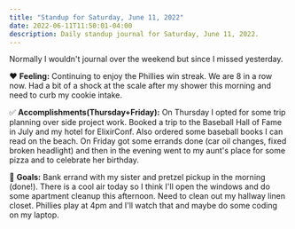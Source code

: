 ```yaml
---
title: "Standup for Saturday, June 11, 2022"
date: 2022-06-11T11:50:01-04:00
description: Daily standup journal for Saturday, June 11, 2022.
---
```


Normally I wouldn't journal over the weekend but since I missed yesterday.

❤️ **Feeling:** Continuing to enjoy the Phillies win streak. We are 8 in a row now. Had a bit of a shock at the scale after my shower this morning and need to curb my cookie intake.

✅ **Accomplishments(Thursday+Friday):** On Thursday I opted for some trip planning over side project work. Booked a trip to the Baseball Hall of Fame in July and my hotel for ElixirConf. Also ordered some baseball books I can read on the beach. On Friday got some errands done (car oil changes, fixed broken headlight) and then in the evening went to my aunt's place for some pizza and to celebrate her birthday.

🥅 **Goals:** Bank errand with my sister and pretzel pickup in the morning (done!). There is a cool air today so I think I'll open the windows and do some apartment cleanup this afternoon. Need to clean out my hallway linen closet. Phillies play at 4pm and I'll watch that and maybe do some coding on my laptop.

